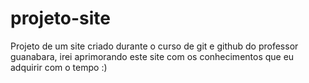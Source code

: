 # projeto-site
Projeto de um site criado durante o curso de git e github do professor guanabara, irei aprimorando este site com os conhecimentos que eu adquirir com o tempo :)
